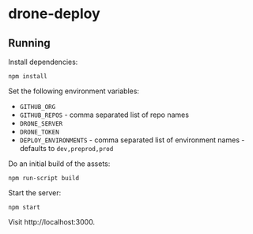 # drone-deploy

## Running

Install dependencies:

```
npm install
```

Set the following environment variables:

* `GITHUB_ORG`
* `GITHUB_REPOS` - comma separated list of repo names
* `DRONE_SERVER`
* `DRONE_TOKEN`
* `DEPLOY_ENVIRONMENTS` - comma separated list of environment names - defaults to `dev,preprod,prod`

Do an initial build of the assets:
```
npm run-script build
```

Start the server:

```
npm start
```

Visit http://localhost:3000.
